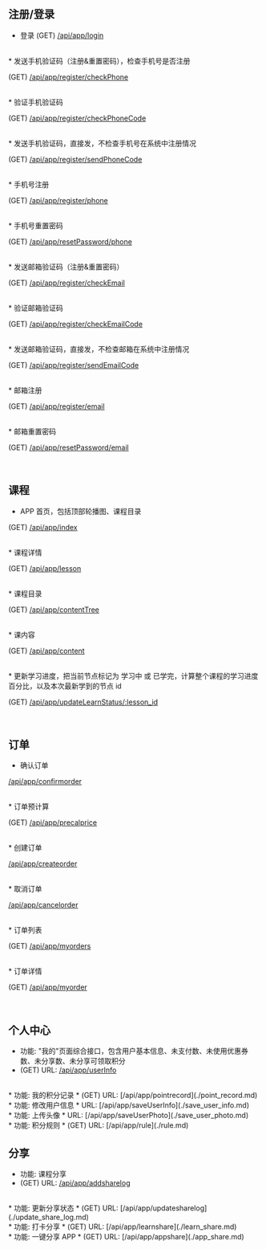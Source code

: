 ## 注册/登录

*  登录 
(GET) [/api/app/login](./login.md)
  
<br>
* 发送手机验证码（注册&重置密码），检查手机号是否注册

(GET)  [/api/app/register/checkPhone](./register_check_phone.md)  
 
<br>
*  验证手机验证码

 (GET)   [/api/app/register/checkPhoneCode](./register_check_phone_code.md)

<br>
* 发送手机验证码，直接发，不检查手机号在系统中注册情况

 (GET)  [/api/app/register/sendPhoneCode](./register_send_phone_code.md)

<br>
* 手机号注册

 (GET)  [/api/app/register/phone](./register_phone.md)

<br>
* 手机号重置密码

 (GET) [/api/app/resetPassword/phone](./reset_password_phone.md)

<br>
* 发送邮箱验证码（注册&重置密码）

 (GET) [/api/app/register/checkEmail](./register_check_email.md)

<br>
*  验证邮箱验证码

 (GET) [/api/app/register/checkEmailCode](./register_check_email_code.md)

<br>
* 发送邮箱验证码，直接发，不检查邮箱在系统中注册情况

(GET) [/api/app/register/sendEmailCode](./register_send_email_code.md)

<br>
*  邮箱注册

 (GET) [/api/app/register/email](./register_email.md)

<br>
*  邮箱重置密码

 (GET) [/api/app/resetPassword/email](./reset_password_email.md)

<br>

## 课程 

*  APP 首页，包括顶部轮播图、课程目录

 (GET)  [/api/app/index](./index.md)

<br>
* 课程详情

 (GET)  [/api/app/lesson](./lesson.md)

<br>
* 课程目录

 (GET) [/api/app/contentTree](./content_tree.md)

<br>
*  课内容

 (GET) [/api/app/content](./content.md)

<br>
* 更新学习进度，把当前节点标记为 学习中 或 已学完，计算整个课程的学习进度百分比，以及本次最新学到的节点 id

 (GET) [/api/app/updateLearnStatus/:lesson_id](./update_learn_status.md)


<br>

## 订单


* 确认订单

[/api/app/confirmorder](./confirm_order.md)

<br>
* 订单预计算

(GET)  [/api/app/precalprice](./precal_price.md)

<br>
* 创建订单

[/api/app/createorder](./create_order.md)

<br>
* 取消订单

 [/api/app/cancelorder](./cancel_order.md)

<br>
* 订单列表

 (GET) [/api/app/myorders](./my_orders.md)

<br>
* 订单详情

 (GET)  [/api/app/myorder](./my_order.md)



<br>

## 个人中心


* 功能: "我的"页面综合接口，包含用户基本信息、未支付数、未使用优惠券数、未分享数、未分享可领取积分
* (GET) URL: [/api/app/userInfo](./user_info.md)

<br>
* 功能: 我的积分记录
* (GET) URL: [/api/app/pointrecord](./point_record.md)

<br>
* 功能: 修改用户信息
* URL: [/api/app/saveUserInfo](./save_user_info.md)

<br>
* 功能: 上传头像
* URL: [/api/app/saveUserPhoto](./save_user_photo.md)

<br>
* 功能: 积分规则
* (GET) URL: [/api/app/rule](./rule.md)


<br>

## 分享


* 功能: 课程分享
* (GET) URL: [/api/app/addsharelog](./add_share_log.md)

<br>
* 功能: 更新分享状态
* (GET) URL: [/api/app/updatesharelog](./update_share_log.md)

<br>
* 功能: 打卡分享
* (GET) URL: [/api/app/learnshare](./learn_share.md)

<br>
* 功能: 一键分享 APP
* (GET) URL: [/api/app/appshare](./app_share.md)



